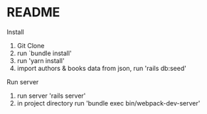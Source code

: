 # README

Install

1. Git Clone
2. run `bundle install'
3. run 'yarn install'
4. import authors & books data from json, run 'rails db:seed'

Run server
1. run server 'rails server'
2. in project directory run 'bundle exec bin/webpack-dev-server'
